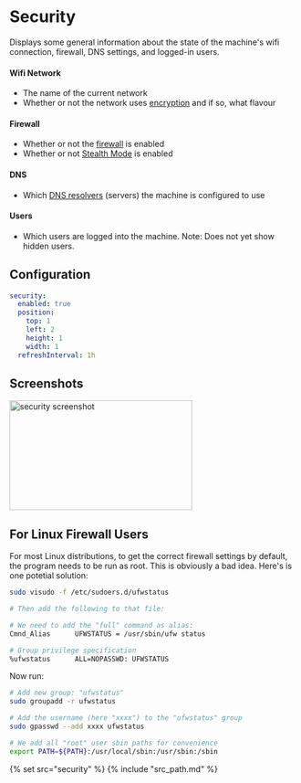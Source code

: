 # Security

Displays some general information about the state of the machine's wifi
connection, firewall, DNS settings, and logged-in users.

#### Wifi Network

<ul class="list-ornate">
  <li>The name of the current network</li>
  <li>Whether or not the network uses <a href="https://www.howtogeek.com/167783/htg-explains-the-difference-between-wep-wpa-and-wpa2-wireless-encryption-and-why-it-matters/">encryption</a> and if so, what flavour</li>
</ul>

#### Firewall

<ul class="list-ornate">
<li>Whether or not the <a href="https://support.apple.com/en-ca/HT201642">firewall</a> is enabled</li>
<li>Whether or not <a href="https://support.apple.com/en-ca/HT201642">Stealth Mode</a> is enabled</li>
</ul>

#### DNS

<ul class="list-ornate">
<li>Which <a href="https://developers.cloudflare.com/1.1.1.1/what-is-1.1.1.1/">DNS resolvers</a> (servers) the machine is configured to use</li>
</ul>

#### Users

<ul class="list-ornate">
<li> Which users are logged into the machine. Note: Does not yet
show hidden users.</li>
</ul>

## Configuration

```yaml
security:
  enabled: true
  position:
    top: 1
    left: 2
    height: 1
    width: 1
  refreshInterval: 1h
```

## Screenshots

<img class="screenshot" src="/assets/modules/security.png" width="320" height="192" alt="security screenshot" />

## For Linux Firewall Users

For most Linux distributions, to get the correct firewall settings by default, the program needs to be run as root. 
This is obviously a bad idea. Here's is one potetial solution:

```bash
sudo visudo -f /etc/sudoers.d/ufwstatus

# Then add the following to that file:

# We need to add the "full" command as alias:
Cmnd_Alias      UFWSTATUS = /usr/sbin/ufw status

# Group privilege specification
%ufwstatus      ALL=NOPASSWD: UFWSTATUS
```

Now run:

```bash
# Add new group: "ufwstatus"
sudo groupadd -r ufwstatus

# Add the username (here "xxxx") to the "ufwstatus" group
sudo gpasswd --add xxxx ufwstatus

# We add all "root" user sbin paths for convenience
export PATH=${PATH}:/usr/local/sbin:/usr/sbin:/sbin
```

{% set src="security" %}
{% include "src_path.md" %}